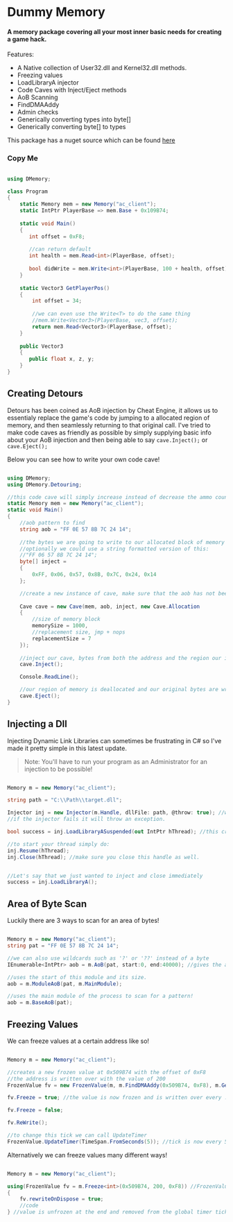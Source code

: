 # Dummy Memory

#### A memory package covering all your most inner basic needs for creating a game hack.

Features:

* A Native collection of User32.dll and Kernel32.dll methods.
* Freezing values
* LoadLibraryA injector
* Code Caves with Inject/Eject methods
* AoB Scanning
* FindDMAAddy
* Admin checks
* Generically converting types into byte[]
* Generically converting byte[] to types

This package has a nuget source which can be found [here](https://github.com/BIGDummyHead?tab=packages&repo_name=Dummy-Memory)

### Copy Me 

```csharp

using DMemory;

class Program
{
    static Memory mem = new Memory("ac_client");
    static IntPtr PlayerBase => mem.Base + 0x109B74;
    
    static void Main()
    {
       int offset = 0xF8;
       
       //can return default 
       int health = mem.Read<int>(PlayerBase, offset);
       
       bool didWrite = mem.Write<int>(PlayerBase, 100 + health, offset);
    }
    
    static Vector3 GetPlayerPos()
    {
        int offset = 34;
        
        //we can even use the Write<T> to do the same thing
        //mem.Write<Vector3>(PlayerBase, vec3, offset);
        return mem.Read<Vector3>(PlayerBase, offset);
    }
    
    public Vector3
    {
       public float x, z, y;
    }
}
``` 

## Creating Detours

Detours has been coined as AoB injection by Cheat Engine, it allows us to essentialy replace the game's code by jumping to a allocated region of memory, and then seamlessly returning to that original call. I've tried to make code caves as friendly as possible by simply supplying basic info about your AoB injection and then being able to say `cave.Inject();` or `cave.Eject();`

Below you can see how to write your own code cave! 

```csharp

using DMemory;
using DMemory.Detouring;

//this code cave will simply increase instead of decrease the ammo count.
static Memory mem = new Memory("ac_client");
static void Main()
{
    //aob pattern to find
    string aob = "FF 0E 57 8B 7C 24 14";
    
    //the bytes we are going to write to our allocated block of memory
    //optionally we could use a string formatted version of this:
    //"FF 06 57 8B 7C 24 14";
    byte[] inject =
    {
        0xFF, 0x06, 0x57, 0x8B, 0x7C, 0x24, 0x14
    };

    //create a new instance of cave, make sure that the aob has not been changed or written to by another 'Cave' or CheatEngine
    
    Cave cave = new Cave(mem, aob, inject, new Cave.Allocation
    {
        //size of memory block
        memorySize = 1000,
        //replacement size, jmp + nops
        replacementSize = 7
    });
   
    //inject our cave, bytes from both the address and the region our inserted
    cave.Inject();

    Console.ReadLine();

    //our region of memory is deallocated and our original bytes are written back to the address
    cave.Eject();
}
```

## Injecting a Dll

Injecting Dynamic Link Libraries can sometimes be frustrating in C# so I've made it pretty simple in this latest update. 

> Note: You'll have to run your program as an Administrator for an injection to be possible!


```csharp

Memory m = new Memory("ac_client");

string path = "C:\\Path\\target.dll";

Injector inj = new Injector(m.Handle, dllFile: path, @throw: true); //we indicate that we want to inject the Process Handle for m with the dll from the path. 
//if the injector fails it will throw an exception.

bool success = inj.LoadLibraryASuspended(out IntPtr hThread); //this creates a suspended remote thread that can later be resumed/closed.

//to start your thread simply do:
inj.Resume(hThread);
inj.Close(hThread); //make sure you close this handle as well.


//Let's say that we just wanted to inject and close immediately
success = inj.LoadLibraryA();

```

## Area of Byte Scan

Luckily there are 3 ways to scan for an area of bytes!

```csharp

Memory m = new Memory("ac_client");
string pat = "FF 0E 57 8B 7C 24 14";

//we can also use wildcards such as '?' or '??' instead of a byte
IEnumerable<IntPtr> aob = m.AoB(pat, start:0, end:40000); //gives the addresses of byte[] that match this pattern

//uses the start of this module and its size.
aob = m.ModuleAoB(pat, m.MainModule);

//uses the main module of the process to scan for a pattern!
aob = m.BaseAoB(pat); 
```

## Freezing Values

We can freeze values at a certain address like so!

```csharp

Memory m = new Memory("ac_client");

//creates a new frozen value at 0x509B74 with the offset of 0xF8
//the address is written over with the value of 200
FrozenValue fv = new FrozenValue(m, m.FindDMAAddy(0x509B74, 0xF8), m.GetBytes(200));

fv.Freeze = true; //the value is now frozen and is written over every .125 seconds.

fv.Freeze = false;

fv.ReWrite();

//to change this tick we can call UpdateTimer
FrozenValue.UpdateTimer(TimeSpan.FromSeconds(5)); //tick is now every 5 seconds.

```

Alternatively we can freeze values many different ways!

```csharp

Memory m = new Memory("ac_client");

using(FrozenValue fv = m.Freeze<int>(0x509B74, 200, 0xF8)) //FrozenValue implements IDispoable.
{
    fv.rewriteOnDispose = true;
    //code
} //value is unfrozen at the end and removed from the global timer tick.

```
